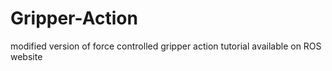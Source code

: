 Gripper-Action
==============

modified version of force controlled gripper action tutorial available on ROS website 
